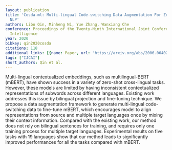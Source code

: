 ```yaml
---
layout: publication
title: 'Cosda-ml: Multi-lingual Code-switching Data Augmentation For Zero-shot Cross-lingual
  NLP'
authors: Libo Qin, Minheng Ni, Yue Zhang, Wanxiang Che
conference: Proceedings of the Twenty-Ninth International Joint Conference on Artificial
  Intelligence
year: 2020
bibkey: qin2020cosda
citations: 118
additional_links: [{name: Paper, url: 'https://arxiv.org/abs/2006.06402'}]
tags: ["IJCAI"]
short_authors: Qin et al.
---
```

Multi-lingual contextualized embeddings, such as multilingual-BERT (mBERT),
have shown success in a variety of zero-shot cross-lingual tasks. However,
these models are limited by having inconsistent contextualized representations
of subwords across different languages. Existing work addresses this issue by
bilingual projection and fine-tuning technique. We propose a data augmentation
framework to generate multi-lingual code-switching data to fine-tune mBERT,
which encourages model to align representations from source and multiple target
languages once by mixing their context information. Compared with the existing
work, our method does not rely on bilingual sentences for training, and
requires only one training process for multiple target languages. Experimental
results on five tasks with 19 languages show that our method leads to
significantly improved performances for all the tasks compared with mBERT.